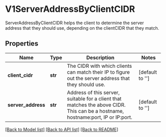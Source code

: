 # V1ServerAddressByClientCIDR

ServerAddressByClientCIDR helps the client to determine the server address that they should use, depending on the clientCIDR that they match.
## Properties
Name | Type | Description | Notes
------------ | ------------- | ------------- | -------------
**client_cidr** | **str** | The CIDR with which clients can match their IP to figure out the server address that they should use. | [default to '']
**server_address** | **str** | Address of this server, suitable for a client that matches the above CIDR. This can be a hostname, hostname:port, IP or IP:port. | [default to '']

[[Back to Model list]](../README.md#documentation-for-models) [[Back to API list]](../README.md#documentation-for-api-endpoints) [[Back to README]](../README.md)


